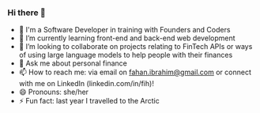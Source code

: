 ### Hi there 👋

- 🔭 I'm a Software Developer in training with Founders and Coders
- 🌱 I’m currently learning front-end and back-end web development 
- 👯 I’m looking to collaborate on projects relating to FinTech APIs or ways of using large language models to help people with their finances
- 💬 Ask me about personal finance
- 📫 How to reach me: via email on fahan.ibrahim@gmail.com or connect with me on LinkedIn (linkedin.com/in/fih)! 
- 😄 Pronouns: she/her
- ⚡ Fun fact: last year I travelled to the Arctic
